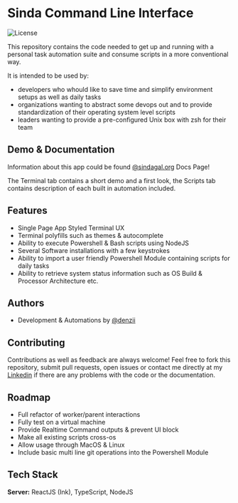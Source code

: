 
# Sinda Command Line Interface

![License](https://img.shields.io/badge/License-MIT-green)

This repository contains the code needed to get up and running with a personal task automation suite and consume scripts in a more conventional way. 

It is intended to be used by:
* developers who whould like to save time and simplify environment setups as well as daily tasks
* organizations wanting to abstract some devops out and to provide standardization of their operating system level scripts
* leaders wanting to provide a pre-configured Unix box with zsh for their team
## Demo & Documentation

Information about this app could be found 
[@sindagal.org](https://sindagal.org/Docs) Docs Page!

The Terminal tab contains a short demo and a first look, the Scripts tab contains description of each built in automation included.


## Features

- Single Page App Styled Terminal UX
- Terminal polyfills such as themes & autocomplete
- Ability to execute Powershell & Bash  scripts using NodeJS 
- Several Software installations with a few keystrokes
- Ability to import a user friendly Powershell Module containing scripts for daily tasks
- Ability to retrieve system status information such as OS Build & Processor Architecture etc.

## Authors

- Development & Automations by [@denzii](https://github.com/denzii)

## Contributing

Contributions as well as feedback are always welcome! Feel free to fork this repository, submit pull requests, open issues or contact me directly at my 
[Linkedin](https://www.linkedin.com/in/denizarca/) if there are any problems with the code or the documentation.
## Roadmap

- Full refactor of worker/parent interactions
- Fully test on a virtual machine
- Provide Realtime Command outputs & prevent UI block
- Make all existing scripts cross-os
- Allow usage through MacOS & Linux 
- Include basic multi line git operations into the Powershell Module

## Tech Stack

**Server:** ReactJS (Ink), TypeScript, NodeJS

